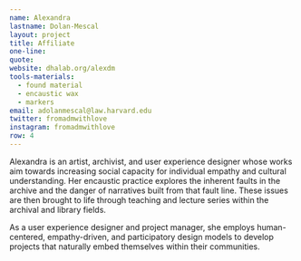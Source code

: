 ```yaml
---
name: Alexandra
lastname: Dolan-Mescal
layout: project
title: Affiliate
one-line:
quote:
website: dhalab.org/alexdm
tools-materials:
  - found material
  - encaustic wax
  - markers
email: adolanmescal@law.harvard.edu
twitter: fromadmwithlove
instagram: fromadmwithlove
row: 4
---
```


Alexandra is an artist, archivist, and user experience designer whose works
aim towards increasing social capacity for individual empathy and cultural understanding. Her encaustic practice explores the inherent faults in the archive and the danger of narratives built from that fault line. These issues are then brought to life through teaching and lecture series within the archival and library fields.

As a user experience designer and project manager, she employs human-centered, empathy-driven, and participatory design models to develop projects that naturally embed themselves within their communities.